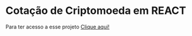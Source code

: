# Cotação de Criptomoeda em REACT

Para ter acesso a esse projeto [Clique aqui!](https://cotacao-de-criptomoeda.netlify.app/)
